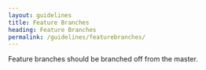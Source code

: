 ```yaml
---
layout: guidelines
title: Feature Branches
heading: Feature Branches
permalink: /guidelines/featurebranches/
---
```


Feature branches should be branched off from the master. 